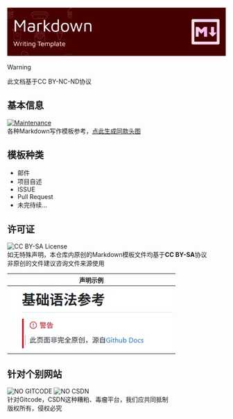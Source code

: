 ![HeadIMG](/HEAD.png)
> [!WARNING]
> 此文档基于CC BY-NC-ND协议

## 基本信息
[![Maintenance](https://img.shields.io/badge/Maintained%3F-yes-green.svg?style=flat-square)](https://sorrow-scarlet.github.io/)  
各种Markdown写作模板参考，[点此生成同款头图](https://github.com/leviarista/github-profile-header-generator#)
## 模板种类
- 邮件
- 项目自述
- ISSUE
- Pull Request
- 未完待续...
## 许可证
![CC BY-SA License](https://img.shields.io/badge/模板%20license-CC%20BY--SA%204.0-red.svg?style=flat-square)  
如无特殊声明，本仓库内原创的Markdown模板文件均基于**CC BY-SA**协议  
非原创的文件建议咨询文件来源使用  

| 声明示例 | 
| :-----: | 
|![DeclarationExampleImage](/Declaration%20Example.png)| 

## 针对个别网站
![NO GITCODE](https://img.shields.io/badge/NO-Gitcode-red.svg?style=flat-square)
![NO CSDN](https://img.shields.io/badge/NO-CSDN-red.svg?style=flat-square)  
针对Gitcode，CSDN这种糟粕、毒瘤平台，我们应共同抵制  
版权所有，侵权必究